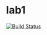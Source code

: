 # lab1

[![Build Status](https://travis-ci.com/itmo-java-basics-2020/task-1-smi-mi.svg?branch=master)](https://travis-ci.com/itmo-java-basics-2020/task-1-smi-mi)